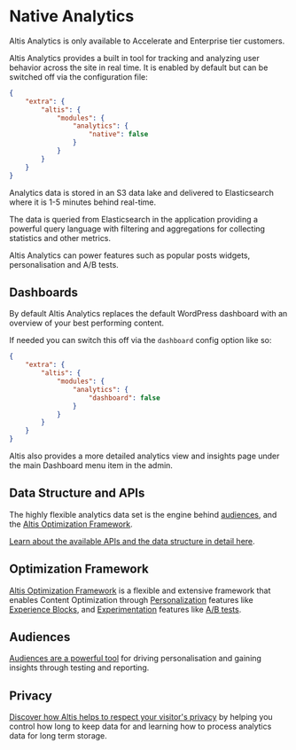 # Native Analytics

Altis Analytics is only available to Accelerate and Enterprise tier customers.

Altis Analytics provides a built in tool for tracking and analyzing user behavior across the site in real time. It is enabled by default but can be switched off via the configuration file:

```json
{
	"extra": {
		"altis": {
			"modules": {
				"analytics": {
					"native": false
				}
			}
		}
	}
}
```

Analytics data is stored in an S3 data lake and delivered to Elasticsearch where it is 1-5 minutes behind real-time.

The data is queried from Elasticsearch in the application providing a powerful query language with filtering and aggregations for collecting statistics and other metrics.

Altis Analytics can power features such as popular posts widgets, personalisation and A/B tests.

## Dashboards

By default Altis Analytics replaces the default WordPress dashboard with an overview of your best performing content.

If needed you can switch this off via the `dashboard` config option like so:

```json
{
	"extra": {
		"altis": {
			"modules": {
				"analytics": {
					"dashboard": false
				}
			}
		}
	}
}
```

Altis also provides a more detailed analytics view and insights page under the main Dashboard menu item in the admin.

## Data Structure and APIs

The highly flexible analytics data set is the engine behind [audiences](./audiences.md), and the [Altis Optimization Framework](../optimization-framework/).

[Learn about the available APIs and the data structure in detail here](./api/).

## Optimization Framework

[Altis Optimization Framework](../optimization-framework/) is a flexible and extensive framework that enables Content Optimization through [Personalization](../optimization-framework/personalization/) features like [Experience Blocks](../optimization-framework/personalization/experience-blocks.md), and [Experimentation](../optimization-framework/experiments/) features like [A/B tests](../optimization-framework/experiments/ab-testing.md).

## Audiences

[Audiences are a powerful tool](./audiences.md) for driving personalisation and gaining insights through testing and reporting.

## Privacy

[Discover how Altis helps to respect your visitor's privacy](./privacy.md) by helping you control how long to keep data for and learning how to process analytics data for long term storage.
